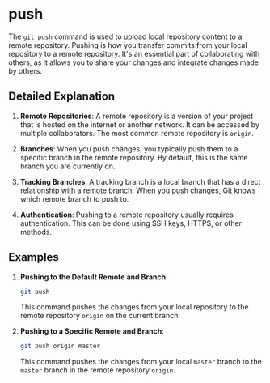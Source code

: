 # push

The `git push` command is used to upload local repository content to a remote repository. Pushing is how you transfer commits from your local repository to a remote repository. It's an essential part of collaborating with others, as it allows you to share your changes and integrate changes made by others.

## Detailed Explanation

1. **Remote Repositories**: A remote repository is a version of your project that is hosted on the internet or another network. It can be accessed by multiple collaborators. The most common remote repository is `origin`.

2. **Branches**: When you push changes, you typically push them to a specific branch in the remote repository. By default, this is the same branch you are currently on.

3. **Tracking Branches**: A tracking branch is a local branch that has a direct relationship with a remote branch. When you push changes, Git knows which remote branch to push to.

4. **Authentication**: Pushing to a remote repository usually requires authentication. This can be done using SSH keys, HTTPS, or other methods.

## Examples

1. **Pushing to the Default Remote and Branch**:
   ```sh
   git push
   ```
   This command pushes the changes from your local repository to the remote repository `origin` on the current branch.

2. **Pushing to a Specific Remote and Branch**:
   ```sh
   git push origin master
   ```
   This command pushes the changes from your local `master` branch to the `master` branch in the remote repository `origin`.